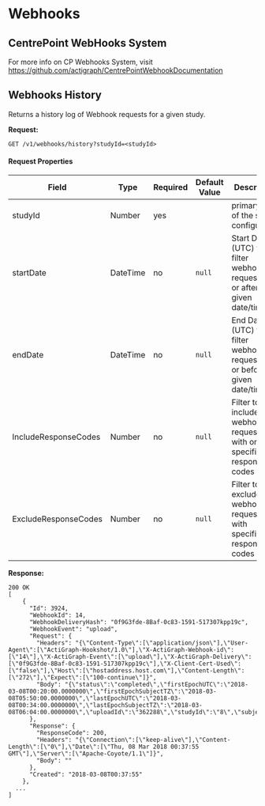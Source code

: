 
Webhooks
===

CentrePoint WebHooks System
-------------------
For more info on CP Webhooks System, visit https://github.com/actigraph/CentrePointWebhookDocumentation

Webhooks History
---

Returns a history log of Webhook requests for a given study.

**Request:**

    GET /v1/webhooks/history?studyId=<studyId>

#### Request Properties ####

Field|Type|Required|Default Value|Description|Example Request URI
|-----|----|---------|------------|-----------|-------------------|
studyId|Number|yes||primary key of the study configuration|/v1/webhooks/history?studyId={studyId}
startDate|DateTime|no|`null`|Start Date (UTC) to filter webhook requests on or after the given date/time|/v1/webhooks/history?studyId={studyId}&startDate=YYYY-MM-DDTHH:MM:SS|
endDate|DateTime|no|`null`|End  Date (UTC) to filter webhook requests on or before the given date/time|/v1/webhooks/history?studyId={studyId}&endDate=YYYY-MM-DDTHH:MM:SS
IncludeResponseCodes|Number|no|`null`|Filter to include webhooks requests with only specified response codes|/v1/webhooks/history?studyId={studyId}&IncludeResponseCodes=200
ExcludeResponseCodes|Number|no|`null`|Filter to exclude webhook requests with specified response codes|/v1/webhooks/history?studyId={studyId}&ExcludeResponseCodes=200



**Response:**
    
    200 OK
    [
        {
          "Id": 3924,
          "WebhookId": 14,
          "WebhookDeliveryHash": "0f9G3fde-8Baf-0c83-1591-517307kpp19c",
          "WebhookEvent": "upload",
          "Request": {
            "Headers": "{\"Content-Type\":[\"application/json\"],\"User-Agent\":[\"ActiGraph-Hookshot/1.0\"],\"X-ActiGraph-Webhook-id\":[\"14\"],\"X-ActiGraph-Event\":[\"upload\"],\"X-ActiGraph-Delivery\":[\"0f9G3fde-8Baf-0c83-1591-517307kpp19c\"],\"X-Client-Cert-Used\":[\"false\"],\"Host\":[\"hostaddress.host.com\"],\"Content-Length\":[\"272\"],\"Expect\":[\"100-continue\"]}",
            "Body": "{\"status\":\"completed\",\"firstEpochUTC\":\"2018-03-08T00:20:00.0000000\",\"firstEpochSubjectTZ\":\"2018-03-08T05:50:00.0000000\",\"lastEpochUTC\":\"2018-03-08T00:34:00.0000000\",\"lastEpochSubjectTZ\":\"2018-03-08T06:04:00.0000000\",\"uploadId\":\"362288\",\"studyId\":\"8\",\"subjectId\":\"2358\"}"
          },
          "Response": {
            "ResponseCode": 200,
            "Headers": "{\"Connection\":[\"keep-alive\"],\"Content-Length\":[\"0\"],\"Date\":[\"Thu, 08 Mar 2018 00:37:55 GMT\"],\"Server\":[\"Apache-Coyote/1.1\"]}",
            "Body": ""
          },
          "Created": "2018-03-08T00:37:55"
        },
      ...
    ]
